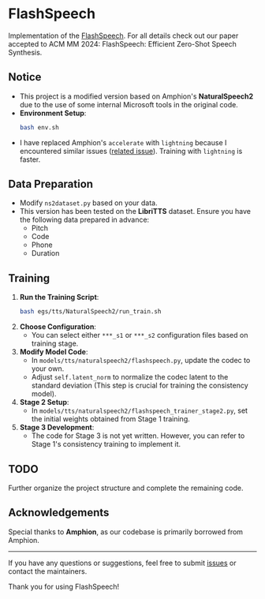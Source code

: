 # FlashSpeech







Implementation of the [FlashSpeech](https://arxiv.org/abs/2404.14700). For all details check out our paper accepted to ACM MM 2024: FlashSpeech: Efficient Zero-Shot Speech Synthesis.



## Notice

- This project is a modified version based on Amphion's **NaturalSpeech2** due to the use of some internal Microsoft tools in the original code.
- **Environment Setup**:
  ```bash
  bash env.sh
  ```
- I have replaced Amphion's `accelerate` with `lightning` because I encountered similar issues ([related issue](https://github.com/open-mmlab/Amphion/issues/120)). Training with `lightning` is faster.

## Data Preparation

- Modify `ns2dataset.py` based on your data.
- This version has been tested on the **LibriTTS** dataset. Ensure you have the following data prepared in advance:
  - Pitch
  - Code
  - Phone
  - Duration

## Training

1. **Run the Training Script**:
   ```bash
   bash egs/tts/NaturalSpeech2/run_train.sh
   ```
2. **Choose Configuration**:
   - You can select either `***_s1` or `***_s2` configuration files based on training stage.
3. **Modify Model Code**:
   - In `models/tts/naturalspeech2/flashspeech.py`, update the codec to your own.
   - Adjust `self.latent_norm` to normalize the codec latent to the standard deviation (This step is crucial for training the consistency model).
4. **Stage 2 Setup**:
   - In `models/tts/naturalspeech2/flashspeech_trainer_stage2.py`, set the initial weights obtained from Stage 1 training.
5. **Stage 3 Development**:
   - The code for Stage 3 is not yet written. However, you can refer to Stage 1's consistency training to implement it.

## TODO
Further organize the project structure and complete the remaining code.

## Acknowledgements

Special thanks to **Amphion**, as our codebase is primarily borrowed from Amphion.

---

If you have any questions or suggestions, feel free to submit [issues](https://github.com/your-repository-link/issues) or contact the maintainers.



Thank you for using FlashSpeech!